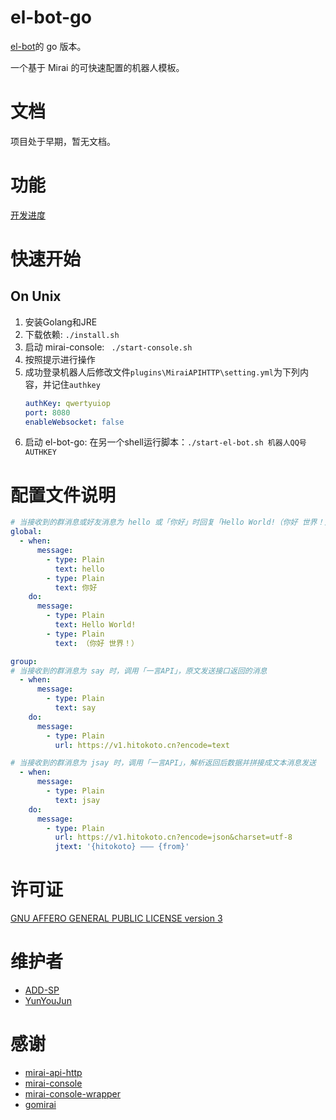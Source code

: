 # el-bot-go

[el-bot](https://github.com/ElpsyCN/el-bot)的 go 版本。

一个基于 Mirai 的可快速配置的机器人模板。

# 文档

项目处于早期，暂无文档。

# 功能

[开发进度](https://github.com/ElpsyCN/el-bot-go/projects/1)

# 快速开始

## On Unix

1. 安装Golang和JRE
2. 下载依赖: `./install.sh`
3. 启动 mirai-console: ` ./start-console.sh`
4. 按照提示进行操作
5. 成功登录机器人后修改文件`plugins\MiraiAPIHTTP\setting.yml`为下列内容，并记住`authkey`
    ```yml
    authKey: qwertyuiop
    port: 8080
    enableWebsocket: false
    ```
6. 启动 el-bot-go: 在另一个shell运行脚本：`./start-el-bot.sh 机器人QQ号 AUTHKEY`

# 配置文件说明

<!-- config/custom/custom.yml -->

```yml
# 当接收到的群消息或好友消息为 hello 或「你好」时回复「Hello World!（你好 世界！）」
global:
  - when:
      message:
        - type: Plain
          text: hello
        - type: Plain
          text: 你好
    do:
      message:
        - type: Plain
          text: Hello World!
        - type: Plain
          text: （你好 世界！）

group:
# 当接收到的群消息为 say 时，调用「一言API」，原文发送接口返回的消息
  - when:
      message:
        - type: Plain
          text: say
    do:
      message:
        - type: Plain
          url: https://v1.hitokoto.cn?encode=text

# 当接收到的群消息为 jsay 时，调用「一言API」，解析返回后数据并拼接成文本消息发送
  - when:
      message:
        - type: Plain
          text: jsay
    do:
      message:
        - type: Plain
          url: https://v1.hitokoto.cn?encode=json&charset=utf-8
          jtext: '{hitokoto} ——— {from}'
```
<!-- 
+ `global`: 表示配置在接收到好友消息和群消息时都会生效。`friend`表示仅好友消息；`group`表仅群消息
+ `when`: 动作触发条件，满足任意一个即可触发。
+ `message`: 消息，写在`when`下表示接收到指定消息后触发，写在`do`下表示执行的动作
    + 写在`when`下: 表示任意一个消息即可触发，如上面的配置表示收到 hello 或 你好 时就触发动作。
    + 写在`do`下: 表示执行的动作，执行顺序为从上到下，如上面的配置表示动作为发送文本消息 「Hello World！（你好 世界！）」
+ `type`：消息类型
    + `Plain`：文本消息
+ `text`: 当`type`为 `Plain`时代表发送后面的原文。 -->


# 许可证

[GNU AFFERO GENERAL PUBLIC LICENSE version 3](https://github.com/ElpsyCN/el-bot-go/blob/master/LICENSE)

# 维护者

+ [ADD-SP](https://github.com/ADD-SP)
+ [YunYouJun](https://github.com/YunYouJun)

# 感谢

+ [mirai-api-http](https://github.com/mamoe/mirai-api-http)
+ [mirai-console](https://github.com/mamoe/mirai-console)
+ [mirai-console-wrapper](https://github.com/mamoe/mirai-console-wrapper)
+ [gomirai](https://github.com/Logiase/gomirai)